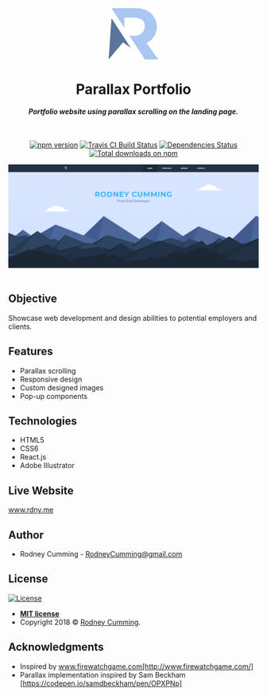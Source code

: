 <div align="center">
 <img src="./src/images/logo.svg" width="100" alt="R logo">
 <br>
 <h1 size="+2">Parallax Portfolio</h1>
 <h4><i>Portfolio website using parallax scrolling on the landing page.</i></h4>
 <br>

 <p align="center">
    <a href="https://yarn.pm/thelounge"><img
    	alt="npm version"
    	src="https://img.shields.io/npm/v/thelounge.svg?style=flat-square&maxAge=3600"></a>
    <a href="https://travis-ci.com/thelounge/thelounge"><img
    	alt="Travis CI Build Status"
    	src="https://img.shields.io/travis/com/thelounge/thelounge/master.svg?style=flat-square&maxAge=60"></a>
    <a href="https://david-dm.org/thelounge/thelounge"><img
    	alt="Dependencies Status"
    	src="https://img.shields.io/david/thelounge/thelounge.svg?style=flat-square&maxAge=3600"></a>
    <a href="https://npm-stat.com/charts.html?package=thelounge&from=2016-02-12"><img
    	alt="Total downloads on npm"
    	src="https://img.shields.io/npm/dt/thelounge.svg?colorB=007dc7&style=flat-square&maxAge=3600"></a>

</p>
 <img src="./screenshot.png" width="700" alt="landing page scroll animation">
</div>
<br>
<!-- [![NPM Version][npm-image]][npm-url]
[![Build Status][travis-image]][travis-url]
[![Downloads Stats][npm-downloads]][npm-url]
[![License](http://img.shields.io/:license-mit-blue.svg?style=flat-square)](http://badges.mit-license.org) -->

## Objective

Showcase web development and design abilities to potential employers and clients.

## Features

- Parallax scrolling
- Responsive design
- Custom designed images
- Pop-up components

## Technologies

- HTML5
- CSS6
- React.js
- Adobe Illustrator

## Live Website

www.rdny.me

## Author

- Rodney Cumming - RodneyCumming@gmail.com

## License

[![License](http://img.shields.io/:license-mit-blue.svg?style=flat-square)](http://badges.mit-license.org)

- **[MIT license](http://opensource.org/licenses/mit-license.php)**
- Copyright 2018 © <a href="http://fvcproductions.com" target="_blank">Rodney Cumming</a>.

## Acknowledgments

- Inspired by www.firewatchgame.com[http://www.firewatchgame.com/]
- Parallax implementation inspired by Sam Beckham [https://codepen.io/samdbeckham/pen/OPXPNp]

<!-- Markdown link & img dfn's -->

[npm-image]: https://img.shields.io/npm/v/datadog-metrics.svg?style=flat-square
[npm-url]: https://npmjs.org/package/datadog-metrics
[npm-downloads]: https://img.shields.io/npm/dm/datadog-metrics.svg?style=flat-square
[travis-image]: https://img.shields.io/travis/dbader/node-datadog-metrics/master.svg?style=flat-square
[travis-url]: https://travis-ci.org/dbader/node-datadog-metrics
[wiki]: https://github.com/yourname/yourproject/wiki
